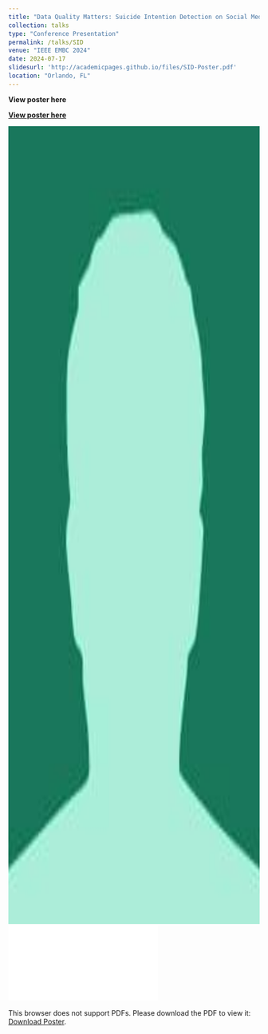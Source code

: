 ```yaml
---
title: "Data Quality Matters: Suicide Intention Detection on Social Media Posts Using a RoBERTa-CNN"
collection: talks
type: "Conference Presentation"
permalink: /talks/SID
venue: "IEEE EMBC 2024"
date: 2024-07-17
slidesurl: 'http://academicpages.github.io/files/SID-Poster.pdf'
location: "Orlando, FL"
---
```


**View poster here**

[**View poster here**](../images/bio-photo-2.jpg "a title")

<img src="../images/bio-photo-2.jpg" alt="Description" width="1000" height="1600">

<object data="../files/SID-Poster.pdf" type="application/pdf" width="1500px" height="1800px">
    <embed src="../files/SID-Poster.pdf">
        <p>This browser does not support PDFs. Please download the PDF to view it: <a href="../files/SID-Poster.pdf">Download Poster</a>.</p>
    </embed>
</object>
